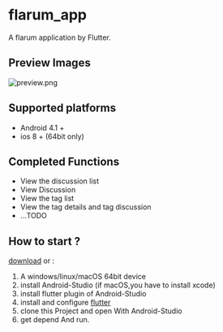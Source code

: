 # flarum_app

A flarum application by Flutter.

## Preview Images
![preview.png](https://i.loli.net/2020/07/16/g8b1m4JBH5qISdE.png)

## Supported platforms
- Android 4.1 +
- ios 8 + (64bit only)

## Completed Functions
- View the discussion list
- View Discussion
- View the tag list
- View the tag details and tag discussion  
- ...TODO


## How to start ?

[download](https://github.com/clinux-co/flarum_app/releases) or :

1. A windows/linux/macOS 64bit device
2. install Android-Studio (if macOS,you have to install xcode)
3. install flutter plugin of Android-Studio
4. install and configure [flutter](https://flutter.dev/docs/get-started/install)
5. clone this Project and open With Android-Studio
6. get depend And run.
